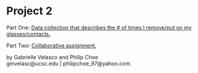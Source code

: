 # Project 2
<div class="d3"></div>

<p>Part One: <a href="https://observablehq.com/d/b1017c81b8425c54">Data collection that describes the # of times I remove/put on my glasses/contacts. </a></p> 
<p>Part Two: <a href="https://observablehq.com/@gmvelasc/tabs-opened-closed">Collaborative assignment. </a></p> 
by Gabrielle Velasco and Philip Choe <br>
gmvelasc@ucsc.edu | philipchoe_97@yahoo.com
